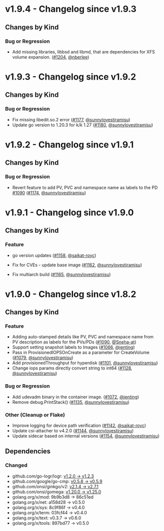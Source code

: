 # v1.9.4 - Changelog since v1.9.3

## Changes by Kind

### Bug or Regression

- Add missing libraries, libbsd and libmd, that are dependencies for XFS volume expansion. ([#1204](https://github.com/kubernetes-sigs/gcp-compute-persistent-disk-csi-driver/pull/1204), [@nberlee](https://github.com/nberlee))

# v1.9.3 - Changelog since v1.9.2

## Changes by Kind

### Bug or Regression

- Fix missing libedit.so.2 error ([#1177](https://github.com/kubernetes-sigs/gcp-compute-persistent-disk-csi-driver/pull/1177), [@sunnylovestiramisu](https://github.com/sunnylovestiramisu))
- Update go version to 1.20.3 for k/k 1.27 ([#1180](https://github.com/kubernetes-sigs/gcp-compute-persistent-disk-csi-driver/pull/1180), [@sunnylovestiramisu](https://github.com/sunnylovestiramisu))

# v1.9.2 - Changelog since v1.9.1

## Changes by Kind

### Bug or Regression

- Revert feature to add PV, PVC and namespace name as labels to the PD [#1090](https://github.com/kubernetes-sigs/gcp-compute-persistent-disk-csi-driver/pull/1090) ([#1174](https://github.com/kubernetes-sigs/gcp-compute-persistent-disk-csi-driver/pull/1174), [@sunnylovestiramisu](https://github.com/sunnylovestiramisu))


# v1.9.1 - Changelog since v1.9.0

## Changes by Kind

### Feature

- go version updates ([#1158](https://github.com/kubernetes-sigs/gcp-compute-persistent-disk-csi-driver/pull/1158), [@saikat-royc](https://github.com/saikat-royc))

- Fix for CVEs - update base image ([#1162](https://github.com/kubernetes-sigs/gcp-compute-persistent-disk-csi-driver/pull/1162), [@sunnylovestiramisu](https://github.com/sunnylovestiramisu))

- Fix multiarch build ([#1165](https://github.com/kubernetes-sigs/gcp-compute-persistent-disk-csi-driver/pull/1165), [@sunnylovestiramisu](https://github.com/sunnylovestiramisu))

# v1.9.0 - Changelog since v1.8.2

## Changes by Kind

### Feature

- Adding auto-stamped details like PV, PVC and namespace name from PV description as labels for the PVs/PDs ([#1090](https://github.com/kubernetes-sigs/gcp-compute-persistent-disk-csi-driver/pull/1090), [@Sneha-at](https://github.com/Sneha-at))
- Support setting snapshot labels to Images ([#1066](https://github.com/kubernetes-sigs/gcp-compute-persistent-disk-csi-driver/pull/1066), [@jenting](https://github.com/jenting))
- Pass in ProvisionedIOPSOnCreate as a parameter for CreateVolume ([#1079](https://github.com/kubernetes-sigs/gcp-compute-persistent-disk-csi-driver/pull/1079), [@sunnylovestiramisu](https://github.com/sunnylovestiramisu))
- Add provisionedThroughput for hyperdisk ([#1101](https://github.com/kubernetes-sigs/gcp-compute-persistent-disk-csi-driver/pull/1101), [@sunnylovestiramisu](https://github.com/sunnylovestiramisu))
- Change iops params directly convert string to int64 ([#1128](https://github.com/kubernetes-sigs/gcp-compute-persistent-disk-csi-driver/pull/1128), [@sunnylovestiramisu](https://github.com/sunnylovestiramisu))

### Bug or Regression

- Add udevadm binary in the container image. ([#1072](https://github.com/kubernetes-sigs/gcp-compute-persistent-disk-csi-driver/pull/1072), [@jenting](https://github.com/jenting))
- Remove debug.PrintStack() ([#1135](https://github.com/kubernetes-sigs/gcp-compute-persistent-disk-csi-driver/pull/1135), [@sunnylovestiramisu](https://github.com/sunnylovestiramisu))

### Other (Cleanup or Flake)

- Improve logging for device path verification ([#1142](https://github.com/kubernetes-sigs/gcp-compute-persistent-disk-csi-driver/pull/1142), [@saikat-royc](https://github.com/saikat-royc))
- Update csi-attacher to v4.2.0 ([#1144](https://github.com/kubernetes-sigs/gcp-compute-persistent-disk-csi-driver/pull/1144), [@sunnylovestiramisu](https://github.com/sunnylovestiramisu))
- Update sidecar based on internal versions ([#1154](https://github.com/kubernetes-sigs/gcp-compute-persistent-disk-csi-driver/pull/1154), [@sunnylovestiramisu](https://github.com/sunnylovestiramisu))

## Dependencies

### Changed
- github.com/go-logr/logr: [v1.2.0 → v1.2.3](https://github.com/go-logr/logr/compare/v1.2.0...v1.2.3)
- github.com/google/go-cmp: [v0.5.8 → v0.5.9](https://github.com/google/go-cmp/compare/v0.5.8...v0.5.9)
- github.com/onsi/ginkgo/v2: [v2.1.4 → v2.7.1](https://github.com/onsi/ginkgo/v2/compare/v2.1.4...v2.7.1)
- github.com/onsi/gomega: [v1.20.0 → v1.25.0](https://github.com/onsi/gomega/compare/v1.20.0...v1.25.0)
- golang.org/x/mod: 9b9b3d8 → 86c51ed
- golang.org/x/net: a158d28 → v0.5.0
- golang.org/x/sys: 8c9f86f → v0.4.0
- golang.org/x/term: 03fcf44 → v0.4.0
- golang.org/x/text: v0.3.7 → v0.6.0
- golang.org/x/tools: 897bd77 → v0.5.0

